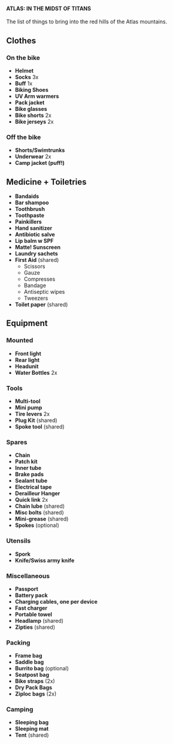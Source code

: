 #### ATLAS: IN THE MIDST OF TITANS

The list of things to bring into the red hills of the Atlas mountains.

## Clothes

### On the bike

- **Helmet**
- **Socks** 3x
- **Buff** 1x
- **Biking Shoes**
- **UV Arm warmers**
- **Pack jacket**
- **Bike glasses**
- **Bike shorts** 2x
- **Bike jerseys** 2x 

### Off the bike

- **Shorts/Swimtrunks**
- **Underwear** 2x
- **Camp jacket (puff!)**

## Medicine + Toiletries

- **Bandaids**
- **Bar shampoo**
- **Toothbrush**
- **Toothpaste**
- **Painkillers**
- **Hand sanitizer**
- **Antibiotic salve**
- **Lip balm w SPF**
- **Matte! Sunscreen**
- **Laundry sachets**
- **First Aid** (shared)
  - Scissors
  - Gauze
  - Compresses
  - Bandage
  - Antiseptic wipes
  - Tweezers
- **Toilet paper** (shared)

## Equipment

### Mounted

- **Front light**
- **Rear light**
- **Headunit**
- **Water Bottles** 2x

### Tools

- **Multi-tool**
- **Mini pump**
- **Tire levers** 2x
- **Plug Kit** (shared)
- **Spoke tool** (shared)

### Spares

- **Chain**
- **Patch kit**
- **Inner tube**
- **Brake pads**
- **Sealant tube**
- **Electrical tape**
- **Derailleur Hanger**
- **Quick link** 2x
- **Chain lube** (shared)
- **Misc bolts** (shared)
- **Mini-grease** (shared)
- **Spokes** (optional)

### Utensils

- **Spork**
- **Knife/Swiss army knife**

### Miscellaneous

- **Passport**
- **Battery pack**
- **Charging cables, one per device**
- **Fast charger**
- **Portable towel**
- **Headlamp** (shared)
- **Zipties** (shared)

### Packing

- **Frame bag**
- **Saddle bag**
- **Burrito bag** (optional)
- **Seatpost bag**
- **Bike straps** (2x)
- **Dry Pack Bags**
- **Ziploc bags** (2x)

### Camping

- **Sleeping bag**
- **Sleeping mat**
- **Tent** (shared)

